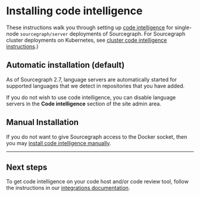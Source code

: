 # Installing code intelligence

These instructions walk you through setting up [code intelligence](/extensions/language_servers) for single-node `sourcegraph/server` deployments of Sourcegraph. For Sourcegraph cluster deployments on Kubernetes, see [cluster code intelligence instructions](https://github.com/sourcegraph/deploy-sourcegraph/blob/master/docs/install.md#add-language-servers-for-code-intelligence).)

## Automatic installation (default)

As of Sourcegraph 2.7, language servers are automatically started for supported languages that we detect in repositories that you have added.

If you do not wish to use code intelligence, you can disable language servers in the **Code intelligence** section of the site admin area.

## Manual Installation

If you do not want to give Sourcegraph access to the Docker socket, then you may [install code intelligence manually](/extensions/language_servers/install).

---

## Next steps

To get code intelligence on your code host and/or code review tool, follow the instructions in our [integrations documentation](/integration).
